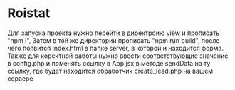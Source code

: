 # Roistat
Для запуска проекта нужно перейти в директроию view и прописать "npm i",
Затем в той же директории прописать "npm run build", после чего появится index.html в папке server, в которой и находится форма. 
Также для коректной работы нужно ввести соответствующие значение в config.php и поменять ссылку в App.jsx в методе sendData на ту ссылку, где будет находится обработчик create_lead.php на вашем сервере
